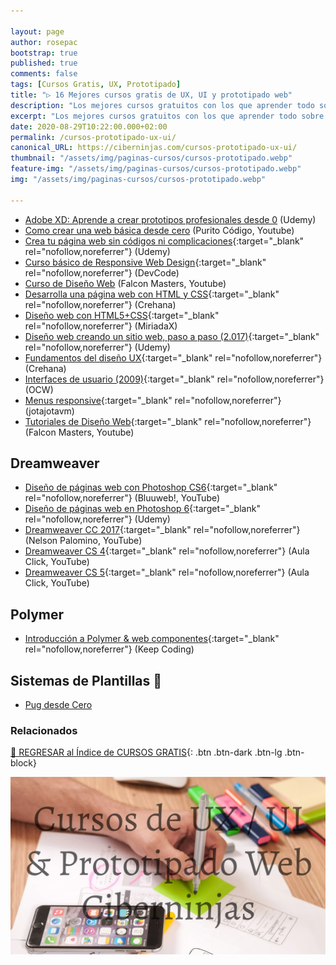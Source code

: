 ```yaml
---

layout: page
author: rosepac
bootstrap: true
published: true
comments: false
tags: [Cursos Gratis, UX, Prototipado]
title: "▷ 16 Mejores cursos gratis de UX, UI y prototipado web"
description: "Los mejores cursos gratuitos con los que aprender todo sobre UX, UI y prototipado web, desde cero hasta nivel experto"
excerpt: "Los mejores cursos gratuitos con los que aprender todo sobre UX, UI y prototipado web, desde cero hasta nivel experto"
date: 2020-08-29T10:22:00.000+02:00
permalink: /cursos-prototipado-ux-ui/
canonical_URL: https://ciberninjas.com/cursos-prototipado-ux-ui/
thumbnail: "/assets/img/paginas-cursos/cursos-prototipado.webp"
feature-img: "/assets/img/paginas-cursos/cursos-prototipado.webp"
img: "/assets/img/paginas-cursos/cursos-prototipado.webp"

---
```


- [Adobe XD: Aprende a crear prototipos profesionales desde 0](https://click.linksynergy.com/deeplink?id=W9Gem8jDoic&mid=39197&murl=https%3A%2F%2Fwww.udemy.com%2Fcourse%2Fcurso-adobe-xd%2F) (Udemy)
- [Como crear una web básica desde cero](👨‍🏫-curso-crear-pagina-web-basica-desde-cero) (Purito Código, Youtube)
- [Crea tu página web sin códigos ni complicaciones](https://click.linksynergy.com/deeplink?id=W9Gem8jDoic&mid=39197&murl=https%3A%2F%2Fwww.udemy.com%2Fcourse%2Fcrea-tu-pagina-web-sin-codigos-ni-complicaciones%2F){:target="_blank" rel="nofollow,noreferrer"} (Udemy)
- [Curso básico de Responsive Web Design](https://devcode.la/cursos/curso-basico-de-responsive-web-design){:target="_blank" rel="nofollow,noreferrer"} (DevCode)
- [Curso de Diseño Web](https://www.youtube.com/playlist?list=PLhSj3UTs2_yXDfpTsKGd2iZTXZnsOTC8h) (Falcon Masters, Youtube)
- [Desarrolla una página web con HTML y CSS](https://www.crehana.com/cursos/diseno-web/desarrolla-una-pagina-web-con-html-y-css){:target="_blank" rel="nofollow,noreferrer"} (Crehana)
- [Diseño web con HTML5+CSS](https://miriadax.net/web/diseno-web-con-html5-css-2-edicion-){:target="_blank" rel="nofollow,noreferrer"} (MiriadaX)
- [Diseño web creando un sitio web, paso a paso (2.017)](https://click.linksynergy.com/deeplink?id=W9Gem8jDoic&mid=39197&murl=https%3A%2F%2Fwww.udemy.com%2Fcourse%2Fdiseno-web-aprende-creando-un-sitio-web%2F){:target="_blank" rel="nofollow,noreferrer"} (Udemy)
- [Fundamentos del diseño UX](https://www.crehana.com/cursos/uxui/fundamentos-del-diseno-ux){:target="_blank" rel="nofollow,noreferrer"} (Crehana)
- [Interfaces de usuario (2009)](http://ocw.uc3m.es/ingenieria-informatica/interfaces-de-usuario){:target="_blank" rel="nofollow,noreferrer"} (OCW)
- [Menus responsive](http://jotajotavm.com/Menus-Responsive-00-Introduccion.html){:target="_blank" rel="nofollow,noreferrer"} (jotajotavm)
- [Tutoriales de Diseño Web](https://www.youtube.com/playlist?list=PLhSj3UTs2_yWwhmEyzXsTFnNXfatVMAfT){:target="_blank" rel="nofollow,noreferrer"} (Falcon Masters, Youtube)

## Dreamweaver

- [Diseño de páginas web con Photoshop CS6](https://www.youtube.com/playlist?list=PLPl81lqbj-4Im51L2JZZZ2AxQ6u7b8HS6){:target="_blank" rel="nofollow,noreferrer"} (Bluuweb!, YouTube)
- [Diseño de páginas web en Photoshop 6](https://www.udemy.com/curso-diseno-de-paginas-web-en-photoshop-cs6){:target="_blank" rel="nofollow,noreferrer"} (Udemy)
- [Dreamweaver CC 2017](https://www.youtube.com/playlist?list=PLDQxj4bepx_nCFtYddm6faLvLhIb2lKCr){:target="_blank" rel="nofollow,noreferrer"} (Nelson Palomino, YouTube)
- [Dreamweaver CS 4](https://www.youtube.com/playlist?list=PL2AC141307340E74B){:target="_blank" rel="nofollow,noreferrer"} (Aula Click, YouTube)
- [Dreamweaver CS 5](https://www.youtube.com/playlist?list=PL7A75E72C644F2B3C){:target="_blank" rel="nofollow,noreferrer"} (Aula Click, YouTube)

## Polymer

- [Introducción a Polymer & web componentes](https://plataforma.keepcoding.io/p/curso-gratis-introduccion-polymer-web-components){:target="_blank" rel="nofollow,noreferrer"} (Keep Coding)

## Sistemas de Plantillas 🌱
<!-- Pug, Mustache, Handlebars, doT, EJS, Nunjucks, Underscore, ECT, Marko, Jade, JSRender, Squirrelly, jQuery Template, Template7 -->
- [Pug desde Cero](https://ed.team/cursos/pug)

### **Relacionados** <!-- omit in toc -->

[🏡 REGRESAR al Índice de CURSOS GRATIS](https://ciberninjas.com/cursos-tecnologia/){: .btn .btn-dark .btn-lg .btn-block}

![](/assets/img/paginas-cursos/cursos-prototipado.webp)